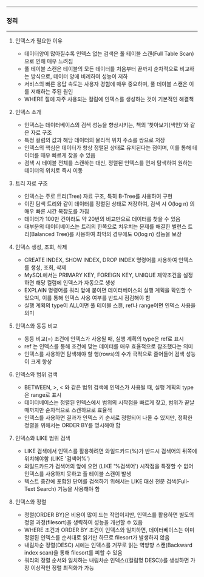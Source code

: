 -----
### 정리
-----
1. 인덱스가 필요한 이유
   - 데이터양이 많아질수록 인덱스 없는 검색은 풀 테이블 스캔(Full Table Scan)으로 인해 매우 느려짐
   - 풀 테이블 스캔은 테이블의 모든 데이터를 처음부터 끝까지 순차적으로 비교하는 방식으로, 데이터 양에 비례하여 성능이 저하
   - 서비스의 빠른 응답 속도는 사용자 경험에 매우 중요하며, 풀 테이블 스캔은 이를 저해하는 주된 원인
   - WHERE 절에 자주 사용되는 컬럼에 인덱스를 생성하는 것이 기본적인 해결책

2. 인덱스 소개
   - 인덱스는 데이터베이스의 검색 성능을 향상시키는, 책의 '찾아보기(색인)'와 같은 자료 구조
   - 특정 컬럼의 값과 해당 데이터의 물리적 위치 주소를 쌍으로 저장
   - 인덱스의 핵심은 데이터가 항상 정렬된 상태로 유지된다는 점이며, 이를 통해 데이터를 매우 빠르게 찾을 수 있음
   - 검색 시 테이블 전체를 스캔하는 대신, 정렬된 인덱스를 먼저 탐색하여 원하는 데이터의 위치로 즉시 이동

3. 트리 자료 구조
   - 인덱스는 주로 트리(Tree) 자료 구조, 특히 B-Tree를 사용하여 구현
   - 이진 탐색 트리와 같이 데이터를 정렬된 상태로 저장하여, 검색 시 O(log n) 의 매우 빠른 시간 복잡도를 가짐
   - 데이터가 100만 건이라도 약 20번의 비교만으로 데이터를 찾을 수 있음
   - 대부분의 데이터베이스는 트리의 한쪽으로 치우치는 문제를 해결한 벨런스 트리(Balanced Tree)를 사용하여 최악의 경우에도 O(log n) 성능을 보장

4. 인덱스 생성, 조회, 삭제
   - CREATE INDEX, SHOW INDEX, DROP INDEX 명령어를 사용하여 인덱스를 생성, 조회, 삭제
   - MySQL에서는 PRIMARY KEY, FOREIGN KEY, UNIQUE 제약조건을 설정하면 해당 컬럼에 인덱스가 자동으로 생성
   - EXPLAIN 명령어를 쿼리 앞에 붙이면 데이터베이스의 실행 계획을 확인할 수 있으며, 이를 통해 인덱스 사용 여부를 반드시 점검해야 함
   - 실행 계획의 type이 ALL이면 풀 테이블 스캔, ref나 range이면 인덱스 사용을 의미

5. 인덱스와 동등 비교
   - 동등 비교(=) 조건에 인덱스가 사용될 때, 실행 계획의 type은 ref로 표시
   - ref 는 인덱스를 통해 조건에 맞는 데이터를 매우 효율적으로 참조했다는 의미
   - 인덱스를 사용하면 탐색해야 할 행(rows)의 수가 극적으로 줄어들어 검색 성능이 크게 향상

6. 인덱스와 범위 검색
   - BETWEEN, >, < 와 같은 범위 검색에 인덱스가 사용될 때, 실행 계획의 type은 range로 표시
   - 데이터베이스는 정렬된 인덱스에서 범위의 시작점을 빠르게 찾고, 범위가 끝날 때까지만 순차적으로 스캔하므로 효율적
   - 인덱스를 사용하면 결과가 인덱스 키 순서로 정렬되어 나올 수 있지만, 정확한 정렬을 위해서는 ORDER BY를 명시해야 함

7. 인덱스와 LIKE 범위 검색
   - LIKE 검색에서 인덱스를 활용하려면 와일드카드(%)가 반드시 검색어의 뒤쪽에 위치해야함 (LIKE '검색어%')
   - 와일드카드가 검색어의 앞에 오면 (LIKE '%검색어') 시작점을 특정할 수 없어 인덱스를 사용하지 못하고 풀 테이블 스캔이 발생
   - 텍스트 중간에 포함된 단어를 검색하기 위해서는 LIKE 대신 전문 검색(Full-Text Search) 기능을 사용해야 함

8. 인덱스와 정렬
   - 정렬(ORDER BY)은 비용이 많이 드는 작업이지만, 인덱스를 활용하면 별도의 정렬 과정(filesort)을 생략하여 성능을 개선할 수 있음
   - WHERE 조건과 ORDER BY 조건이 인덱스와 일치하면, 데이터베이스는 이미 정렬된 인덱스를 순서대로 읽기만 하므로 filesort가 발생하지 않음
   - 내림차순 정렬(DESC) 시에는 인덱스를 거꾸로 읽는 역방향 스캔(Backward index scan)을 통해 filesort를 피할 수 있음
   - 쿼리의 정렬 순서와 일치하는 내림차순 인덱스((컬럼명 DESC))를 생성하면 가장 이상적인 정렬 최적화가 가능
